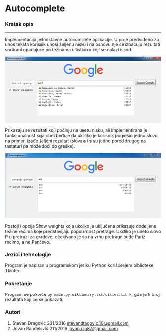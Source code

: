 # Autocomplete
### Kratak opis
-----------------

Implementacija jednostavne autocomplete aplikacije. U polje predviđeno za unos teksta korisnik unosi željenu nisku i na osnovu nje se izbacuju rezultati sortirani opadajuće po težinama u listboxu koji se nalazi ispod. 

![](https://github.com/matf-pp/2020_Autocomplete/blob/master/slika2.png)


Prikazaju se rezultati koji počinju na unetu nisku, ali implementirana je i funkcionalnost koja obezbeđuje da ukoliko je korisnik pogrešio jedno slovo, na primer, izađe željeni rezultat (slova **a** i  **s** su jedno pored drugog na tastaturi pa može doći do greške).

![](https://github.com/matf-pp/2020_Autocomplete/blob/master/slika3.png)

Postoji i opcija Show weights koja ukoliko je uključena prikazuje dodeljene težine rečima koje predstavljaju popularnost pretrage. Ukoliko je uneto slovo P u pretrazi za gradove, očekivano je da na vrhu pretrage bude Pariz recimo, a ne Pančevo.

### Jezici i tehnologije
Program je napisan u programskom jeziku Python korišćenjem biblioteke Tkinter.

### Pokretanje
Program se pokreće `py main.py wiktionary.txt/cities.txt k`, gde je k broj rezultata koji će se prikazati.

### Autori
1. Stevan Dragović 331/2016 stevandragovic.10@gmail.com 
2. Jovan Ranđelović 211/2016 jovan.ran87@gmail.com
